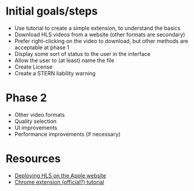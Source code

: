 # Initial goals/steps

-   Use tutorial to create a simple extension, to understand the basics
-   Download HLS videos from a website (other formats are secondary)
-   Prefer right-clicking on the video to download, but other methods are acceptable at phase 1
-   Display some sort of status to the user in the interface
-   Allow the user to (at least) name the file
-   Create License
-   Create a STERN liability warning

# Phase 2

-   Other video formats
-   Quality selection
-   UI improvements
-   Performance improvements (if necessary)

# Resources

-   [Deploying HLS on the Apple website](https://developer.apple.com/documentation/http-live-streaming/deploying-a-basic-http-live-streaming-hls-stream)
-   [Chrome extension (official?) tutorial](https://developer.chrome.com/docs/extensions/get-started/tutorial/hello-world)
